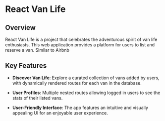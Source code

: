 # React Van Life

## Overview

React Van Life is a project that celebrates the adventurous spirit of van life enthusiasts. This web application provides a platform for users to list and reserve a van. Similar to Airbnb

## Key Features

- **Discover Van Life**: Explore a curated collection of vans added by users, with dynamically rendered routes for each van in the database. 

- **User Profiles**: Multiple nested routes allowing logged in users to see the stats of their listed vans. 

- **User-Friendly Interface**: The app features an intuitive and visually appealing UI for an enjoyable user experience.
